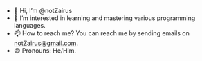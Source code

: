 - 👋 Hi, I’m @notZairus
- 👀 I’m interested in learning and mastering various programming languages.
- 📫 How to reach me? You can reach me by sending emails on notZairus@gmail.com.
- 😄 Pronouns: He/Him.

<!---
notZairus/notZairus is a ✨ special ✨ repository because its `README.md` (this file) appears on your GitHub profile.
You can click the Preview link to take a look at your changes.
--->

